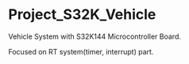 # Project_S32K_Vehicle
Vehicle System with S32K144 Microcontroller Board.

Focused on RT system(timer, interrupt) part.
